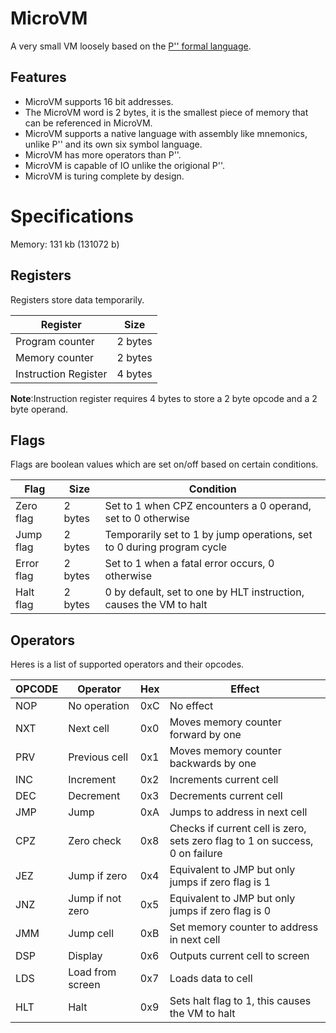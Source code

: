 # MicroVM
A very small  VM loosely based on the [P'' formal language](https://en.wikipedia.org/wiki/P′′).

## Features
* MicroVM supports 16 bit addresses.
* The MicroVM word is 2 bytes, it is the smallest piece of memory that can be referenced in MicroVM.
* MicroVM supports a native language with assembly like mnemonics, unlike P'' and its own six symbol language.
* MicroVM has more operators than P''.
* MicroVM is capable of IO unlike the origional P''.
* MicroVM is turing complete by design.

# Specifications
Memory: 131 kb (131072 b)

## Registers
Registers store data temporarily.

|Register|Size|
|---|---|
|Program counter|2 bytes|
|Memory counter|2 bytes|
|Instruction Register|4 bytes|

**Note**:Instruction register requires 4 bytes to store a 2 byte opcode and a 2 byte operand.

## Flags
Flags are boolean values which are set on/off based on certain conditions.

|Flag|Size|Condition|
|---|---|---|
|Zero flag|2 bytes|Set to 1 when CPZ encounters a 0 operand, set to 0 otherwise|
|Jump flag|2 bytes|Temporarily set to 1 by jump operations, set to 0 during program cycle|
|Error flag|2 bytes|Set to 1 when a fatal error occurs, 0 otherwise|
|Halt flag|2 bytes|0 by default, set to one by HLT instruction, causes the VM to halt|

## Operators
Heres is a list of supported operators and their opcodes.

|OPCODE|Operator|Hex|Effect|
|---|---|---|---|
|NOP|No operation|0xC|No effect|
|NXT|Next cell|0x0|Moves memory counter forward by one|
|PRV|Previous cell|0x1|Moves memory counter backwards by one|
|INC|Increment|0x2|Increments current cell|
|DEC|Decrement|0x3|Decrements current cell|
|JMP|Jump|0xA|Jumps to address in next cell|
|CPZ|Zero check|0x8|Checks if current cell is zero, sets zero flag to 1 on success, 0 on failure|
|JEZ|Jump if zero|0x4|Equivalent to JMP but only jumps if zero flag is 1|
|JNZ|Jump if not zero|0x5|Equivalent to JMP but only jumps if zero flag is 0|
|JMM|Jump cell|0xB|Set memory counter to address in next cell|
|DSP|Display|0x6|Outputs current cell to screen|
|LDS|Load from screen|0x7|Loads data to cell|
|HLT|Halt|0x9|Sets halt flag to 1, this causes the VM to halt|
